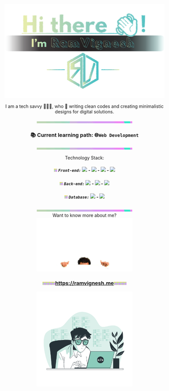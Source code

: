 <!--
**ramvignesh-b/ramvignesh-b** is a ✨ _special_ ✨ repository because its `README.md` (this file) appears on your GitHub profile.

Here are some ideas to get you started:

- 🔭 I’m currently working on ...
- 🌱 I’m currently learning ...
- 👯 I’m looking to collaborate on ...
- 🤔 I’m looking for help with ...
- 💬 Ask me about ...
- 📫 How to reach me: ...
- 😄 Pronouns: ...
- ⚡ Fun fact: ...
-->
<p align="center">
  <img src="https://github.com/ramvignesh-b/ramvignesh-b/blob/master/hi.svg" />
</p>
<p align="center">I am a tech savvy 👨🏾‍💻, who 💖 writing clean codes and creating minimalistic designs for digital
  solutions.</p>
<p align="center">
  <img src="https://github.com/ramvignesh-b/ramvignesh-b/blob/master/line.gif"/>
</p>
<h3 align="center">📚 Current learning path: <strong>🌐<code>Web Development</code></strong></h3>
<p align="center">
  <img src="https://github.com/ramvignesh-b/ramvignesh-b/blob/master/line.gif"/>
</p>
<div align="center">
  Technology Stack:
  <h5 align="center"><img src="https://github.com/ramvignesh-b/ramvignesh-b/blob/master/list.gif" /> <strong><code>Front-end:</code></strong>
    <img src="https://img.icons8.com/color/24/000000/html-5.png"/> - <img src="https://img.icons8.com/color/24/000000/javascript.png"/> - <img src="https://img.icons8.com/color/24/000000/css3.png"/> - <img src="https://img.icons8.com/color/24/000000/react-native.png"/> 
    </h5>
  <h5 align="center"><img src="https://github.com/ramvignesh-b/ramvignesh-b/blob/master/list.gif" /> <strong><code>Back-end:</code></strong>
    <img src="https://img.icons8.com/color/24/000000/python.png"/> - <img src="https://img.icons8.com/windows/24/000000/django.png"/> - <img src="https://img.icons8.com/windows/25/000000/nodejs.png"/>
    </h5>
  <h5 align="center"><img src="https://github.com/ramvignesh-b/ramvignesh-b/blob/master/list.gif" /> <strong><code>Database:</code></strong>
    <img src="https://img.icons8.com/ios/28/000000/mysql-logo.png"/> - <img src="https://img.icons8.com/color/24/000000/mongodb.png"/>
    </h5>
  <p align="center">
    <img src="https://github.com/ramvignesh-b/ramvignesh-b/blob/master/line.gif"/>
    <br/>
    Want to know more about me? <br/>
      <img src="https://github.com/ramvignesh-b/ramvignesh-b/blob/master/below.gif" />
  </p>
  <h3 align="center"><img src="https://github.com/ramvignesh-b/ramvignesh-b/blob/master/list.gif" /><img src="https://github.com/ramvignesh-b/ramvignesh-b/blob/master/list.gif" /><img src="https://github.com/ramvignesh-b/ramvignesh-b/blob/master/list.gif" /><img src="https://github.com/ramvignesh-b/ramvignesh-b/blob/master/list.gif" /><a href="https://ramvignesh.me">https://ramvignesh.me</a><img src="https://github.com/ramvignesh-b/ramvignesh-b/blob/master/list.gif" /><img src="https://github.com/ramvignesh-b/ramvignesh-b/blob/master/list.gif" /><img src="https://github.com/ramvignesh-b/ramvignesh-b/blob/master/list.gif" /><img src="https://github.com/ramvignesh-b/ramvignesh-b/blob/master/list.gif" /></h3>
    <p align="center">
    <img src="https://github.com/ramvignesh-b/ramvignesh-b/blob/master/code.svg" width="300px" />
  </p>
</div>
